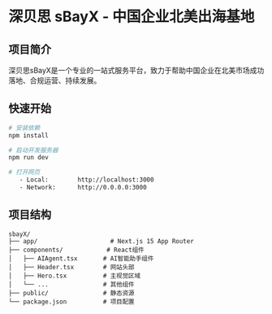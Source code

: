 # 深贝思 sBayX - 中国企业北美出海基地

## 项目简介

深贝思sBayX是一个专业的一站式服务平台，致力于帮助中国企业在北美市场成功落地、合规运营、持续发展。

## 快速开始

```bash
# 安装依赖
npm install

# 启动开发服务器
npm run dev

# 打开网页
   - Local:        http://localhost:3000
   - Network:      http://0.0.0.0:3000
```

## 项目结构

```
sbayX/
├── app/                    # Next.js 15 App Router
├── components/            # React组件
│   ├── AIAgent.tsx       # AI智能助手组件
│   ├── Header.tsx        # 网站头部
│   ├── Hero.tsx          # 主视觉区域
│   └── ...               # 其他组件
├── public/               # 静态资源
└── package.json          # 项目配置
```
